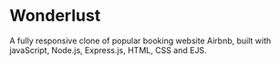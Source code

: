 # Wonderlust

A fully responsive clone of popular booking website Airbnb, built with javaScript, Node.js, Express.js, HTML, CSS and EJS.
